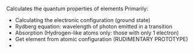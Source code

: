 Calculates the quantum properties of elements
Primarily:
- Calculating the electronic configuration (ground state)
- Rydberg equation: wavelength of photon emitted in a transition
- Absorption (Hydrogen-like atoms only: those with only 1 electron)
- Get element from atomic configuration (RUDIMENTARY PROTOTYPE)
- 
